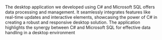 The desktop application we developed using C# and Microsoft SQL offers data processing and management. It seamlessly integrates features like real-time updates and interactive elements, showcasing the power of C# in creating a robust and responsive desktop solution. The application highlights the synergy between C# and Microsoft SQL for effective data handling in a desktop environment
